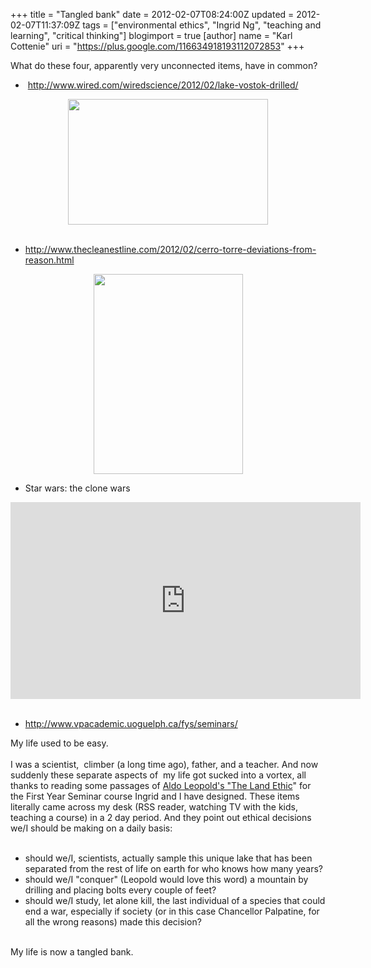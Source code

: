+++
title = "Tangled bank"
date = 2012-02-07T08:24:00Z
updated = 2012-02-07T11:37:09Z
tags = ["environmental ethics", "Ingrid Ng", "teaching and learning", "critical thinking"]
blogimport = true 
[author]
	name = "Karl Cottenie"
	uri = "https://plus.google.com/116634918193112072853"
+++

What do these four, apparently very unconnected items, have in common?<br /><ul><li>&nbsp;<a href="http://www.wired.com/wiredscience/2012/02/lake-vostok-drilled/">http://www.wired.com/wiredscience/2012/02/lake-vostok-drilled/</a></li></ul><div class="separator" style="clear: both; text-align: center;"><a href="http://www.wired.com/images_blogs/wiredscience/2012/02/lake-vostok-nsf-660x415.jpg" imageanchor="1" style="margin-left: 1em; margin-right: 1em;"><img border="0" height="201" src="http://www.wired.com/images_blogs/wiredscience/2012/02/lake-vostok-nsf-660x415.jpg" width="320" /></a></div><div><br /></div><ul><li><a href="http://www.thecleanestline.com/2012/02/cerro-torre-deviations-from-reason.html">http://www.thecleanestline.com/2012/02/cerro-torre-deviations-from-reason.html</a></li></ul><div class="separator" style="clear: both; text-align: center;"><a href="http://patagonia.typepad.com/.a/6a00d8341d07fd53ef0167619ff2ad970b-350wi" imageanchor="1" style="margin-left: 1em; margin-right: 1em;"><img border="0" height="320" src="http://patagonia.typepad.com/.a/6a00d8341d07fd53ef0167619ff2ad970b-350wi" width="239" /></a></div><ul><li>Star wars: the clone wars</li></ul><iframe allowfullscreen="" frameborder="0" height="315" src="http://www.youtube.com/embed/xGJcrT_iATE" width="560"></iframe><br /><br /><ul><li><a href="http://www.vpacademic.uoguelph.ca/fys/seminars/">http://www.vpacademic.uoguelph.ca/fys/seminars/</a></li></ul>My life used to be easy.<br /><br />I was a scientist,&nbsp;&nbsp;climber (a long time ago),&nbsp;father, and a&nbsp;teacher. And now suddenly these separate aspects of &nbsp;my life got sucked into a vortex, all thanks to reading some passages of <a href="http://en.wikipedia.org/wiki/A_Sand_County_Almanac">Aldo Leopold's "The Land Ethic</a>" for the First Year Seminar course Ingrid and I have designed.&nbsp;These items literally came across my desk (RSS reader, watching TV with the kids, teaching a course) in a 2 day period.&nbsp;And they point out ethical decisions we/I should be making on a daily basis:<br /><br /><ul><li>should we/I, scientists, actually sample this unique lake that has been separated from the rest of life on earth for who knows how many years?</li><li>should we/I "conquer" (Leopold would love this word) a mountain by drilling and placing bolts every couple of feet?</li><li>should we/I study, let alone kill, the last individual of a species that could end a war, especially if society (or in this case Chancellor Palpatine, for all the wrong reasons) made this decision?</li></ul><br />My life is now a tangled bank.<br /><br /><br /><br />
